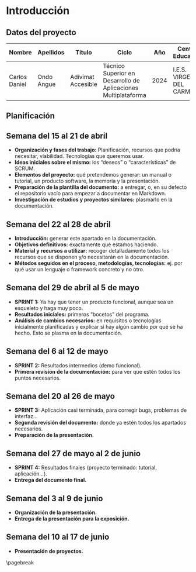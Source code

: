 # Introducción

## Datos del proyecto

| Nombre   | Apellidos     | Título         | Ciclo                | Año  | Centro Educativo       |
|----------|---------------|----------------|----------------------|------|------------------------|
| Carlos Daniel      | Ondo Angue  | Adivimat Accesible | Técnico Superior en Desarrollo de Aplicaciones Multiplataforma | 2024 | I.E.S. VIRGEN DEL CARMEN  |

## Planificación

## Semana del 15 al 21 de abril
- **Organización y fases del trabajo:** Planificación, recursos que podría necesitar, viabilidad. Tecnologías que queremos usar.
- **Ideas iniciales sobre el mismo:** los “deseos” o “características” de SCRUM.
- **Elementos del proyecto:** qué pretendemos generar: un manual o tutorial, un producto software, la memoria y la presentación.
- **Preparación de la plantilla del documento:** a entregar, o, en su defecto el repositorio vacío para empezar a documentar en Markdown.
- **Investigación de estudios y proyectos similares:** plasmarlo en la documentación.

## Semana del 22 al 28 de abril
- **Introducción:** generar este apartado en la documentación.
- **Objetivos definitivos:** exactamente qué estamos haciendo.
- **Material y recursos a utilizar:** recoger detalladamente todos los recursos que se disponen y/o necesitarán en la documentación.
- **Métodos seguidos en el proceso, metodologías, tecnologías:** ej. por qué usar un lenguaje o framework concreto y no otro.

## Semana del 29 de abril al 5 de mayo
- **SPRINT 1:** Ya hay que tener un producto funcional, aunque sea un esqueleto y haga muy poco.
- **Resultados iniciales:** primeros “bocetos” del programa.
- **Análisis de cambios necesarios:** en requisitos o tecnologías inicialmente planificadas y explicar si hay algún cambio por qué se ha hecho. Esto se plasma en la documentación.

## Semana del 6 al 12 de mayo
- **SPRINT 2:** Resultados intermedios (demo funcional).
- **Primera revisión de la documentación:** para ver que estén todos los puntos necesarios.

## Semana del 20 al 26 de mayo
- **SPRINT 3:** Aplicación casi terminada, para corregir bugs, problemas de interfaz...
- **Segunda revisión del documento:** donde ya estén todos los apartados necesarios.
- **Preparación de la presentación.**

## Semana del 27 de mayo al 2 de junio
- **SPRINT 4:** Resultados finales (proyecto terminado: tutorial, aplicación…).
- **Entrega del documento final.**

## Semana del 3 al 9 de junio
- **Organización de la presentación.**
- **Entrega de la presentación para la exposición.**

## Semana del 10 al 17 de junio
- **Presentación de proyectos.**

\pagebreak